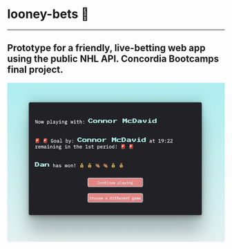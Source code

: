 # looney-bets 🚨

---

## Prototype for a friendly, live-betting web app using the public NHL API. Concordia Bootcamps final project.


![image](bets-screenshot.png)


